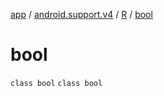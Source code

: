 [app](../../../index.md) / [android.support.v4](../../index.md) / [R](../index.md) / [bool](.)

# bool

`class bool`
`class bool`